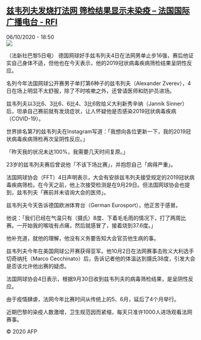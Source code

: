 <!--1602006966000-->
[兹韦列夫发烧打法网 筛检结果显示未染疫 – 法国国际广播电台 - RFI](http://www.rfi.fr//cn/contenu/20201006-%E5%85%B9%E9%9F%A6%E5%88%97%E5%A4%AB%E5%8F%91%E7%83%A7%E6%89%93%E6%B3%95%E7%BD%91-%E7%AD%9B%E6%A3%80%E7%BB%93%E6%9E%9C%E6%98%BE%E7%A4%BA%E6%9C%AA%E6%9F%93%E7%96%AB)
------

<div>06/10/2020 - 18:50</div><img src="https://s.rfi.fr/media/display/a4eaf7e8-07f5-11eb-8678-005056a98db9/w:310/p:16x9/spo0001b.201007005003.jpg"><div class="t-content__body u-clearfix"><p>（法新社巴黎5日电）    德国网球好手兹韦列夫4日在法网男单止步16强，赛后他证实自己身体不适，但他也在今天表示，他的2019冠状病毒疾病筛检结果呈阴性反应。</p><p>名列今年法国网球公开赛男子单打第6种子的兹韦列夫（Alexander Zverev），4日在场上明显不太舒服，除了不时咳嗽之外，还曾请医师和防护员进场。</p><p>兹韦列夫以3比6、3比6、6比4、3比6败给义大利新秀辛纳（Jannik Sinner）后，坦承自己赛前就有发烧症状，让人怀疑他是否感染2019冠状病毒疾病（COVID-19）。</p><p>世界排名第7的兹韦列夫在Instagram写道：「我想向各位更新一下，我的2019冠状病毒疾病筛检再次呈阴性反应。」</p><p>「昨天我的状况未达100%，我需要几天时间复原。」</p><p>23岁的兹韦列夫赛后曾说他「不该下场比赛」，并抱怨自己「病得严重」。</p><p>法国网球协会（FFT）4日声明表示，大会有安排兹韦列夫接受规定的2019冠状病毒疾病筛检。在今天之前，他上次接受检测是在9月29日。但法国网球协会也提到，兹韦列夫「赛前并未谘询大会的医师」。</p><p>兹韦列夫今天告诉德国欧洲体育台（German Eurosport），他正苦于感冒。</p><p>他说：「我们已经在气温只有（摄氏）8度、下着毛毛雨的情况下，打了两周比赛。一开始我的喉咙有点痛，然后就感冒了，接着烧到37.6度。」</p><p>他补充道，就他的理解，他没有义务要告知大会官员他生病的事。</p><p>兹韦列夫今年在美国网球公开赛获得亚军。他10月2日在法网赛事击败义大利选手切奇纳托（Marco Cecchinato）后，告诉记者他的体温达到摄氏38度，引发大会是否该允许他出赛的疑虑。</p><p>法国网球协会4日表示，根据9月30日收到兹韦列夫的病毒筛检结果，是呈阴性反应。</p><p>由于疫情肆虐，法网今年比赛时间从传统上的5、6月，延后了4个月举行。</p><p>近期巴黎的染疫人数激增，卫生规范因而紧缩，每天只准许1000人进场观看法网赛事。</p><p class="t-copyright">© 2020 AFP</p>        </div>
